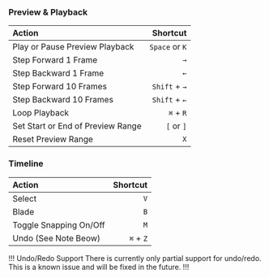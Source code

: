 ### Preview & Playback
Action | Shortcut
:--- | ---:
Play or Pause Preview Playback | `Space` or `K`
Step Forward 1 Frame | `→`
Step Backward 1 Frame | `←`
Step Forward 10 Frames | `Shift` + `→`
Step Backward 10 Frames | `Shift` + `←`
Loop Playback | `⌘` + `R`
Set Start or End of Preview Range | `[` or `]`
Reset Preview Range | `X`

### Timeline
Action | Shortcut
:--- | ---:
Select | `V`
Blade | `B`
Toggle Snapping On/Off | `M`
Undo (See Note Beow) | `⌘` + `Z`

!!! Undo/Redo Support
There is currently only partial support for undo/redo. This is a known issue and will be fixed in the future.
!!!

